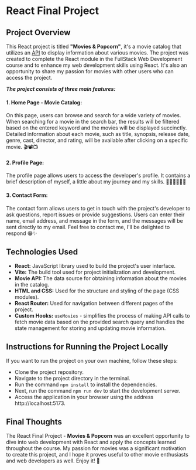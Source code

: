 # React Final Project

## Project Overview

This React project is titled **"Movies & Popcorn"**, it's a movie catalog that utilizes an [API](https://www.omdbapi.com/) to display information about various movies. The project was created to complete the React module in the FullStack Web Development course and to enhance my web development skills using React. It's also an opportunity to share my passion for movies with other users who can access the project.

**_The project consists of three main features:_**

#### 1. Home Page - Movie Catalog:

On this page, users can browse and search for a wide variety of movies. When searching for a movie in the search bar, the results will be filtered based on the entered keyword and the movies will be displayed succinctly. Detailed information about each movie, such as title, synopsis, release date, genre, cast, director, and rating, will be available after clicking on a specific movie. 🎬📽️📺

#### 2. Profile Page:

The profile page allows users to access the developer's profile. It contains a brief description of myself, a little about my journey and my skills. 👩🏼‍💻💁🏼‍♀️

#### 3. Contact Form:

The contact form allows users to get in touch with the project's developer to ask questions, report issues or provide suggestions. Users can enter their name, email address, and message in the form, and the messages will be sent directly to my email. Feel free to contact me, I'll be delighted to respond 😁✨

## Technologies Used

- **React:** JavaScript library used to build the project's user interface.
- **Vite:** The build tool used for project initialization and development.
- **Movie API:** The data source for obtaining information about the movies in the catalog.
- **HTML and CSS:** Used for the structure and styling of the page (CSS modules).
- **React Router:** Used for navigation between different pages of the project.
- **Custom Hooks:** `useMovies` - simplifies the process of making API calls to fetch movie data based on the provided search query and handles the state management for storing and updating movie information.

## Instructions for Running the Project Locally

If you want to run the project on your own machine, follow these steps:

- Clone the project repository.
- Navigate to the project directory in the terminal.
- Run the command `npm install` to install the dependencies.
- Next, run the command `npm run dev` to start the development server.
- Access the application in your browser using the address http://localhost:5173.

## Final Thoughts

The React Final Project - **Movies & Popcorn** was an excellent opportunity to dive into web development with React and apply the concepts learned throughout the course. My passion for movies was a significant motivation to create this project, and I hope it proves useful to other movie enthusiasts and web developers as well. Enjoy it! 🤩
